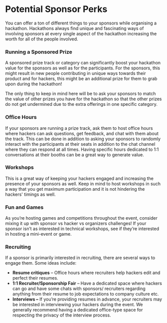 # Potential Sponsor Perks

You can offer a ton of different things to your sponsors while organising a hackathon. Hackathons always find unique and fascinating ways of involving sponsors at every single aspect of the hackathon increasing the worth for all of the people involved. 

### Running a Sponsored Prize

A sponsored prize track or category can significantly boost your hackathon value for the sponsors as well as for the participants. For the sponsors, this might result in new people contributing in unique ways towards their product and for hackers, this might be an additional prize for them to grab upon during the hackathon!

The only thing to keep in mind here will be to ask your sponsors to match the value of other prizes you have for the hackathon so that the other prizes do not get undermined due to the extra offerings in one specific category. 

### **Office Hours**

If your sponsors are running a prize track, ask them to host office hours where hackers can ask questions, get feedback, and chat with them about the track. This can be done in addition to asking your sponsors to randomly interact with the participants at their seats in addition to the chat channel where they can respond at all times. Having specific hours dedicated to 1:1 conversations at their booths can be a great way to generate value. 

### **Workshops**

This is a great way of keeping your hackers engaged and increasing the presence of your sponsors as well. Keep in mind to host workshops in such a way that you get maximum participation and it is not hindering the hackers' timings as well.

### **Fun and Games**

As you’re hosting games and competitions throughout the event, consider mixing it up with sponsor vs hacker vs organizers challenges! If your sponsor isn’t as interested in technical workshops, see if they’re interested in hosting a mini-event or game. 

### **Recruiting**

If a sponsor is primarily interested in recruiting, there are several ways to engage them. Some ideas include:

* **Resume critiques** – Office hours where recruiters help hackers edit and perfect their resumes. 
* **1:1 Recruiter/Sponsorship Fair** – Have a dedicated space where hackers can go and have some chats with sponsors/ recruiters regarding anything from their resume to job expectations to company culture etc.
* **Interviews –** If you’re providing resumes in advance, your recruiters may be interested in interviewing your hackers during the event. We generally recommend having a dedicated office-type space for respecting the privacy of the interview process.

